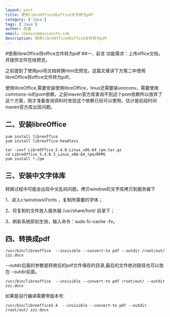```yaml
---
layout: post
title: 使用libreOffice将office文件转为pdf
category: ['Java']
tags: ['Java']
author: 陈鑫
email: chenxin6@asiainfo.com
description: 使用libreOffice将office文件转为pdf
---
```


#使用libreOffice将office文件转为pdf
##一、前言
功能需求：上传office文档，并提供文件在线预览。

之前提到了使用poi将文档转换html去预览。这篇文章讲下方案二中使用libreOffice将office文件转为pdf。

使用libreOffice,需要安装使用libreOffice，linux还需要装unoconv，需要使用commons-io的pom依赖，之前maven官方库查询不到这个pom依赖所以放弃了这个方案，刚才准备查询资料时发现这个依赖已经可以使用，估计是前段时间maven官方库出现问题。


## 二、安装libreOffice

    yum install libreoffice
    yum install libreoffice-headless
    
    tar -zxvf LibreOffice_5.4.0_Linux_x86-64_rpm.tar.gz
    cd LibreOffice_5.4.0.3_Linux_x86-64_rpm/RPMS
    yum install *.rpm
    
## 三、安装中文字体库
转换过程中可能会出现中文乱码问题。拷贝window的文字库拷贝到服务器下

1、进入c:\windows\Fonts ，复制所需要的字体；

2、将复制的文件放入服务器 /usr/share/font/ 目录下；

3、刷新系统即刻生效，输入命令：sudo fc-cache -fv。

## 四、转换成pdf


    /usr/bin/libreoffice  --invisible --convert-to pdf --outdir /root/out/ zzz.docx
    
--outdir后面的参数是转换后的pdf文件保存的目录,最后的文件绝对路径也可以放在--outdir前面。

    /usr/bin/libreoffice  --invisible --convert-to pdf /root/out/ --outdir zzz.docx

如果是自行编译需要带版本号:
    
    /usr/bin/libreoffice5.4  --invisible --convert-to pdf --outdir /root/out/ zzz.docx
    

    

   